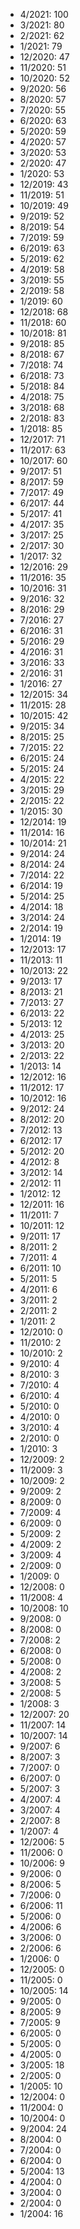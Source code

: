 *  4/2021: 100
*  3/2021: 80
*  2/2021: 62
*  1/2021: 79
*  12/2020: 47
*  11/2020: 51
*  10/2020: 52
*  9/2020: 56
*  8/2020: 57
*  7/2020: 55
*  6/2020: 63
*  5/2020: 59
*  4/2020: 57
*  3/2020: 53
*  2/2020: 47
*  1/2020: 53
*  12/2019: 43
*  11/2019: 51
*  10/2019: 49
*  9/2019: 52
*  8/2019: 54
*  7/2019: 59
*  6/2019: 63
*  5/2019: 62
*  4/2019: 58
*  3/2019: 55
*  2/2019: 58
*  1/2019: 60
*  12/2018: 68
*  11/2018: 60
*  10/2018: 81
*  9/2018: 85
*  8/2018: 67
*  7/2018: 74
*  6/2018: 73
*  5/2018: 84
*  4/2018: 75
*  3/2018: 68
*  2/2018: 83
*  1/2018: 85
*  12/2017: 71
*  11/2017: 63
*  10/2017: 60
*  9/2017: 51
*  8/2017: 59
*  7/2017: 49
*  6/2017: 44
*  5/2017: 41
*  4/2017: 35
*  3/2017: 25
*  2/2017: 30
*  1/2017: 32
*  12/2016: 29
*  11/2016: 35
*  10/2016: 31
*  9/2016: 32
*  8/2016: 29
*  7/2016: 27
*  6/2016: 31
*  5/2016: 29
*  4/2016: 31
*  3/2016: 33
*  2/2016: 31
*  1/2016: 27
*  12/2015: 34
*  11/2015: 28
*  10/2015: 42
*  9/2015: 34
*  8/2015: 25
*  7/2015: 22
*  6/2015: 24
*  5/2015: 24
*  4/2015: 22
*  3/2015: 29
*  2/2015: 22
*  1/2015: 30
*  12/2014: 19
*  11/2014: 16
*  10/2014: 21
*  9/2014: 24
*  8/2014: 24
*  7/2014: 22
*  6/2014: 19
*  5/2014: 25
*  4/2014: 18
*  3/2014: 24
*  2/2014: 19
*  1/2014: 19
*  12/2013: 17
*  11/2013: 11
*  10/2013: 22
*  9/2013: 17
*  8/2013: 21
*  7/2013: 27
*  6/2013: 22
*  5/2013: 12
*  4/2013: 25
*  3/2013: 20
*  2/2013: 22
*  1/2013: 14
*  12/2012: 16
*  11/2012: 17
*  10/2012: 16
*  9/2012: 24
*  8/2012: 20
*  7/2012: 13
*  6/2012: 17
*  5/2012: 20
*  4/2012: 8
*  3/2012: 14
*  2/2012: 11
*  1/2012: 12
*  12/2011: 16
*  11/2011: 7
*  10/2011: 12
*  9/2011: 17
*  8/2011: 2
*  7/2011: 4
*  6/2011: 10
*  5/2011: 5
*  4/2011: 6
*  3/2011: 2
*  2/2011: 2
*  1/2011: 2
*  12/2010: 0
*  11/2010: 2
*  10/2010: 2
*  9/2010: 4
*  8/2010: 3
*  7/2010: 4
*  6/2010: 4
*  5/2010: 0
*  4/2010: 0
*  3/2010: 4
*  2/2010: 0
*  1/2010: 3
*  12/2009: 2
*  11/2009: 3
*  10/2009: 2
*  9/2009: 2
*  8/2009: 0
*  7/2009: 4
*  6/2009: 0
*  5/2009: 2
*  4/2009: 2
*  3/2009: 4
*  2/2009: 0
*  1/2009: 0
*  12/2008: 0
*  11/2008: 4
*  10/2008: 10
*  9/2008: 0
*  8/2008: 0
*  7/2008: 2
*  6/2008: 0
*  5/2008: 0
*  4/2008: 2
*  3/2008: 5
*  2/2008: 5
*  1/2008: 3
*  12/2007: 20
*  11/2007: 14
*  10/2007: 14
*  9/2007: 6
*  8/2007: 3
*  7/2007: 0
*  6/2007: 0
*  5/2007: 3
*  4/2007: 4
*  3/2007: 4
*  2/2007: 8
*  1/2007: 4
*  12/2006: 5
*  11/2006: 0
*  10/2006: 9
*  9/2006: 0
*  8/2006: 5
*  7/2006: 0
*  6/2006: 11
*  5/2006: 0
*  4/2006: 6
*  3/2006: 0
*  2/2006: 6
*  1/2006: 0
*  12/2005: 0
*  11/2005: 0
*  10/2005: 14
*  9/2005: 0
*  8/2005: 9
*  7/2005: 9
*  6/2005: 0
*  5/2005: 0
*  4/2005: 0
*  3/2005: 18
*  2/2005: 0
*  1/2005: 10
*  12/2004: 0
*  11/2004: 0
*  10/2004: 0
*  9/2004: 24
*  8/2004: 0
*  7/2004: 0
*  6/2004: 0
*  5/2004: 13
*  4/2004: 0
*  3/2004: 0
*  2/2004: 0
*  1/2004: 16